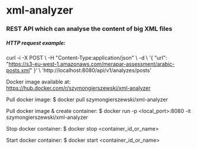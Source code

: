 # xml-analyzer
### REST API which can analyse the content of big XML files

##### HTTP request example:

curl -i -X POST \\
   -H "Content-Type:application/json" \\
   -d \\
'{
  "url": "https://s3-eu-west-1.amazonaws.com/merapar-assessment/arabic-posts.xml"
}' \\
 'http://localhost:8080/api/v1/analyzes/posts'


Docker image available at: https://hub.docker.com/r/szymongierszewski/xml-analyzer

Pull docker image: $ docker pull szymongierszewski/xml-analyzer

Pull docker image & create container: $ docker run -p <local_port>:8080 -it szymongierszewski/xml-analyzer

Stop docker container: $ docker stop <container_id_or_name>

Start docker container: $ docker start <container_id_or_name>
